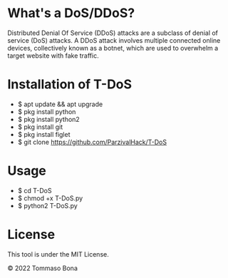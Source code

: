 # What's a DoS/DDoS?
Distributed Denial Of Service (DDoS) attacks are a subclass of denial of service (DoS) attacks. A DDoS attack involves multiple connected online devices, collectively known as a botnet, which are used to overwhelm a target website with fake traffic.

# Installation of T-DoS
- $ apt update && apt upgrade
- $ pkg install python
- $ pkg install python2
- $ pkg install git
- $ pkg install figlet
- $ git clone https://github.com/ParzivalHack/T-DoS
# Usage
- $ cd T-DoS
- $ chmod +x T-DoS.py
- $ python2 T-DoS.py
# License
This tool is under the MIT License.

© 2022 Tommaso Bona
